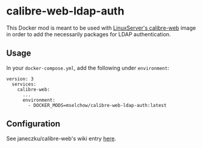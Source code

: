 # calibre-web-ldap-auth

This Docker mod is meant to be used with [LinuxServer's calibre-web](https://github.com/linuxserver/docker-calibre-web) image in order to add the necessarily packages for LDAP authentication.

## Usage

In your `docker-compose.yml`, add the following under `environment`:

```
version: 3
  services:
    calibre-web:
      ...
      environment:
        - DOCKER_MODS=mselchow/calibre-web-ldap-auth:latest
```

## Configuration

See janeczku/calibre-web's wiki entry [here](https://github.com/janeczku/calibre-web/wiki/LDAP-Login).
